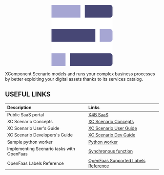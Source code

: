 <p align="center">
  <img src="images/scenario-logo.svg" alt="logo" width="200" />
</p>
<p align="left">
XComponent Scenario models and runs your complex business processes by better exploiting your digital assets thanks to its services catalog.
</p>

## USEFUL LINKS

| <b>Description</b> | <b>Links</b> |
| :---------- | :---- |
| Public SaaS portal | [X4B SaaS](https://x4b.xcomponent.com) |
| XC Scenario Concepts | [XC Scenario Concepts](concepts/README.md) |
| XC Scenario User's Guide | [XC Scenario User Guide](user-guide/README.md) |
| XC Scenario Developers's Guide | [XC Scenario Dev Guide](dev-guide/README.md) |
| Sample python worker | [Python worker](python_worker/README.md) |
| Implementing Scenario tasks with OpenFaas | [Synchronous function](openfaas/synchronous.md) |
| OpenFaas Labels Reference | [OpenFaas Supported Labels Reference](openfaas/reference.md) |
